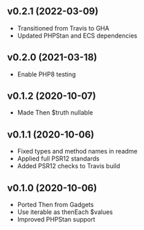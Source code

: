 ## v0.2.1 (2022-03-09)
* Transitioned from Travis to GHA
* Updated PHPStan and ECS dependencies

## v0.2.0 (2021-03-18)
* Enable PHP8 testing

## v0.1.2 (2020-10-07)
* Made Then $truth nullable

## v0.1.1 (2020-10-06)
* Fixed types and method names in readme
* Applied full PSR12 standards
* Added PSR12 checks to Travis build

## v0.1.0 (2020-10-06)
* Ported Then from Gadgets
* Use iterable as thenEach $values
* Improved PHPStan support
